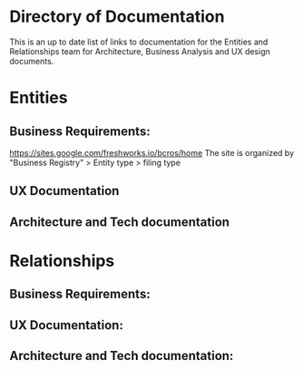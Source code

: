 # Directory of Documentation
This is an up to date list of links to documentation for the Entities and Relationships team for Architecture, Business Analysis and UX design documents. 


# Entities 

## Business Requirements:
https://sites.google.com/freshworks.io/bcros/home
The site is organized by "Business Registry" > Entity type > filing type

## UX Documentation


## Architecture and Tech documentation




# Relationships

## Business Requirements:

## UX Documentation:

## Architecture and Tech documentation:
